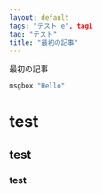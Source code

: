 ```yaml
---
layout: default
tags: "テスト e", tag1
tag: "テスト"
title: "最初の記事"
---
```


最初の記事

```vb
msgbox "Hello"

```

# test
## test
### test
